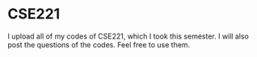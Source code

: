 # CSE221
I upload all of my codes of CSE221, which I took this semester. I will also post the questions of the codes. Feel free to use them.
